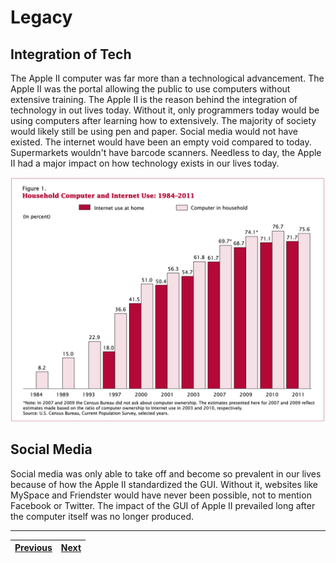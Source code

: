 # Legacy

## Integration of Tech

The Apple II computer was far more than a technological advancement. The Apple II was the portal allowing the public to use computers without extensive training. The Apple II is the reason behind the integration of technology in out lives today. Without it, only programmers today would be using computers after learning how to extensively. The majority of society would likely still be using pen and paper. Social media would not have existed. The internet would have been an empty void compared to today. Supermarkets wouldn't have barcode scanners. Needless to day, the Apple II had a major impact on how technology exists in our lives today. 

![Computer use in US households](https://raw.githubusercontent.com/LivelyCarpet87/USH_BreakingBarriers/Sites/images/ComputerUseUSCensus.png)

## Social Media

Social media was only able to take off and become so prevalent in our lives because of how the Apple II standardized the GUI. Without it, websites like MySpace and Friendster would have never been possible, not to mention Facebook or Twitter. The impact of the GUI of Apple II prevailed long after the computer itself was no longer produced. 

---

| [Previous](/Sites/BreakingBarriers/IndustryChanges.md) | [Next](/Sites/Conclusion.md) |
| ------------------------------------------------------ | ---------------------------- |
